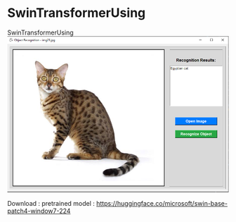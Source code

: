 # SwinTransformerUsing
SwinTransformerUsing
![alt text](image.png)

Download : pretrained model : https://huggingface.co/microsoft/swin-base-patch4-window7-224